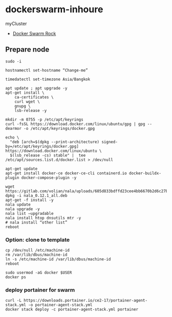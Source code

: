 # dockerswarm-inhoure
 myCluster
- [Docker Swarm Rock](https://dockerswarm.rocks)
## Prepare node
```shell
sudo -i
```
```shell
hostnamectl set-hostname “Change-me”
```
```shell
timedatectl set-timezone Asia/Bangkok

apt update ; apt upgrade -y
apt-get install \
    ca-certificates \
    curl wget \
    gnupg \
    lsb-release -y

mkdir -m 0755 -p /etc/apt/keyrings
curl -fsSL https://download.docker.com/linux/ubuntu/gpg | gpg --dearmor -o /etc/apt/keyrings/docker.gpg

echo \
  "deb [arch=$(dpkg --print-architecture) signed-by=/etc/apt/keyrings/docker.gpg] https://download.docker.com/linux/ubuntu \
  $(lsb_release -cs) stable" |  tee /etc/apt/sources.list.d/docker.list > /dev/null

apt-get update
apt-get install docker-ce docker-ce-cli containerd.io docker-buildx-plugin docker-compose-plugin -y
```
```shell
wget https://gitlab.com/volian/nala/uploads/605d833bdffd23cee4bb6670b2d6c27b/nala_0.12.1_all.deb
dpkg -i nala_0.12.1_all.deb 
apt-get -f install -y  
nala update  
nala upgrade -y 
nala list —upgradable
nala install htop dnsutils mtr -y
# nala install “other list”
reboot
```
### Option: clone to template
```shell
cp /dev/null /etc/machine-id
rm /var/lib/dbus/machine-id
ln -s /etc/machine-id /var/lib/dbus/machine-id
reboot
```
```shell
sudo usermod -aG docker $USER
docker ps
```
### deploy portainer for swarm
```shell
curl -L https://downloads.portainer.io/ce2-17/portainer-agent-stack.yml -o portainer-agent-stack.yml
docker stack deploy -c portainer-agent-stack.yml portainer
```